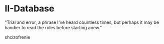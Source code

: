 # II-Database
"Trial and error, a phrase I've heard countless times, but perhaps it may be handier to read the rules before starting anew."

shcizofrenie


